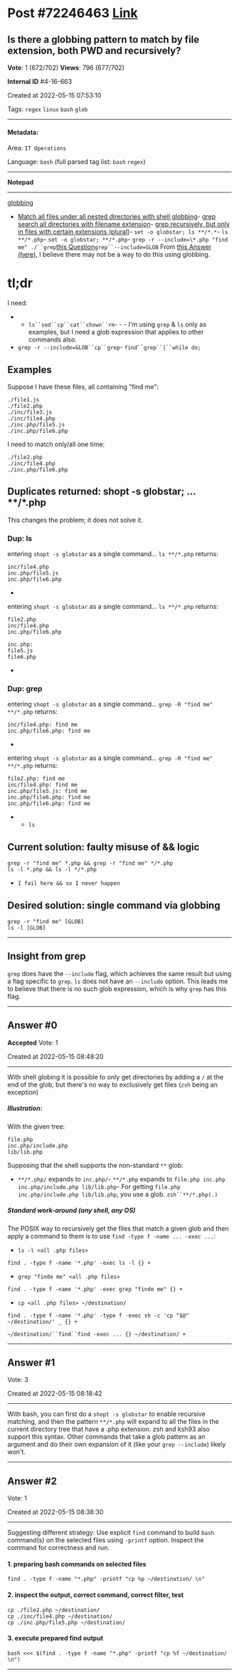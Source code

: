 
# Post \#72246463 [Link](https://stackoverflow.com/questions/72246463/)

## Is there a globbing pattern to match by file extension, both PWD and recursively?

**Vote**: 1 (672/702) **Views**: 796 (677/702) 

**Internal ID** \#4-16-663

Created at 2022-05-15 07:53:10

Tags: `regex` `linux` `bash` `glob`

----------

#### Metadata:

Area: `IT Operations`

Language: `bash` (full parsed tag list: `bash` `regex`)

----------

**Notepad**


----------

[globbing](https://stackoverflow.com/questions/30229465/what-is-file-globbing)
- [Match all files under all nested directories with shell globbing](https://stackoverflow.com/questions/4349082/match-all-files-under-all-nested-directories-with-shell-globbing)- [grep search all directories with filename extension](https://stackoverflow.com/questions/72245606/grep-search-all-directories-with-filename-extension)- [grep recursively, but only in files with certain extensions (plural)](https://stackoverflow.com/questions/12516937/how-can-i-grep-recursively-but-only-in-files-with-certain-extensions)- `set -o globstar; ls **/*.*`- `ls **/*.php`- `set -o globstar; **/*.php`- `grep -r --include=\*.php "find me" ./``grep`[this Question](https://stackoverflow.com/questions/4349082/match-all-files-under-all-nested-directories-with-shell-globbing)`grep``--include=GLOB`
From [this Answer (here)](https://stackoverflow.com/a/72246808/10343144), I believe there may not be a way to do this using globbing.

# tl;dr


I need:
- - `ls``sed``cp``cat``chown``rm`- - - 
I'm using `grep` & `ls` only as examples, but I need a glob expression that applies to other commands also.
- `grep -r --include=GLOB``cp``grep`- `find``grep``|``while do;`

## Examples


Suppose I have these files, all containing "find me":
```
./file1.js
./file2.php
./inc/file3.js
./inc/file4.php
./inc.php/file5.js
./inc.php/file6.php
```

I need to match only/all  one time:
```
./file2.php
./inc/file4.php
./inc.php/file6.php
```


## Duplicates returned: shopt -s globstar; ... **/*.php


This changes the problem; it does not solve it.

### Dup: ls


 entering `shopt -s globstar` as a single command...
`ls **/*.php` returns:
```
inc/file4.php
inc.php/file5.js
inc.php/file6.php
```

- 
 entering `shopt -s globstar` as a single command...
`ls **/*.php` returns:
```
file2.php
inc/file4.php
inc.php/file6.php

inc.php:
file5.js
file6.php
```

- 

### Dup: grep


 entering `shopt -s globstar` as a single command...
`grep -R "find me" **/*.php` returns:
```
inc/file4.php: find me
inc.php/file6.php: find me
```

- 
 entering `shopt -s globstar` as a single command...
`grep -R "find me" **/*.php` returns:
```
file2.php: find me
inc/file4.php: find me
inc.php/file5.js: find me
inc.php/file6.php: find me
inc.php/file6.php: find me
```

- - `ls`

## Current solution: faulty misuse of && logic


```
grep -r "find me" *.php && grep -r "find me" */*.php
ls -l *.php && ls -l */*.php
```

- `I fail here && so I never happen`

## Desired solution: single command via globbing


```
grep -r "find me" [GLOB]
ls -l [GLOB]
```


---



## Insight from grep


`grep` does have the `--include` flag, which achieves the same result but using a flag specific to `grep`. `ls` does not have an `--include` option. This leads me to believe that there is no such glob expression, which is why `grep` has this flag.


----------
        
## Answer \#0

**Accepted** Vote: 1

Created at 2022-05-15 08:48:20

------------

With shell globing it is possible to only get directories by adding a `/` at the end of the glob, but there's no way to exclusively get files (`zsh` being an exception)

##### Illustration:


With the given tree:
```
file.php
inc.php/include.php
lib/lib.php
```

Supposing that the shell supports the non-standard `**` glob:
- `**/*.php/` expands to `inc.php/`- `**/*.php` expands to `file.php inc.php inc.php/include.php lib/lib.php`- For getting `file.php inc.php/include.php lib/lib.php`, you  use a glob.
`zsh``**/*.php(.)`

##### Standard work-around (any shell, any OS)


The POSIX way to recursively get the files that match a given  glob and then apply a command to them is to use `find -type f -name ... -exec ...`:
- `ls -l <all .php files>`
```
find . -type f -name '*.php' -exec ls -l {} +
```

- `grep "finde me" <all .php files>`
```
find . -type f -name '*.php' -exec grep "finde me" {} +
```

- `cp <all .php files> ~/destination/`
```
find . -type f -name '*.php' -type f -exec sh -c 'cp "$@" ~/destination/' _ {} +
```

`~/destination/``find``find -exec ... {} ~/destination/ +`


------------
    
    
## Answer \#1

 Vote: 3

Created at 2022-05-15 08:18:42

------------

With bash, you can first do a `shopt -s globstar` to enable recursive matching, and then the pattern `**/*.php` will expand to all the files in the current directory tree that have a .php extension.
zsh and ksh93 also support this syntax. Other commands that take a glob pattern as an argument and do their own expansion of it (like your `grep --include`) likely won't.


------------
    
    
## Answer \#2

 Vote: 1

Created at 2022-05-15 08:38:30

------------

Suggesting different strategy:
Use explicit `find` command to build `bash` command(s) on the selected files using `-printf` option.
Inspect the command for correctness and run.

#### 1. preparing bash commands on selected files


```
find . -type f -name "*.php" -printf "cp %p ~/destination/ \n"
```


#### 2. inspect the output, correct command, correct filter, test


```
cp ./file2.php ~/destination/
cp ./inc/file4.php ~/destination/
cp ./inc.php/file5.php ~/destination/
```


#### 3. execute prepared find output


```
bash <<< $(find . -type f -name "*.php" -printf "cp %f ~/destination/ \n")
```



------------
    
    